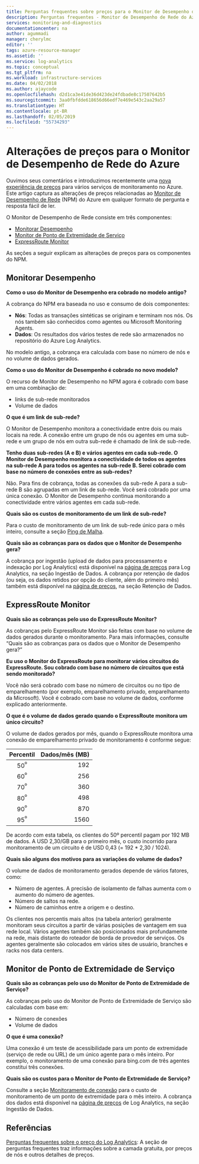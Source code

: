 ```yaml
---
title: Perguntas frequentes sobre preços para o Monitor de Desempenho de Rede do Azure | Microsoft Docs
description: Perguntas frequentes - Monitor de Desempenho de Rede do Azure
services: monitoring-and-diagnostics
documentationcenter: na
author: agummadi
manager: cherylmc
editor: ''
tags: azure-resource-manager
ms.assetid: ''
ms.service: log-analytics
ms.topic: conceptual
ms.tgt_pltfrm: na
ms.workload: infrastructure-services
ms.date: 04/02/2018
ms.author: ajaycode
ms.openlocfilehash: d2d1ca3e41de36d423de24fdbade8c17507642b5
ms.sourcegitcommit: 3aa0fbfdde618656d66edf7e469e543c2aa29a57
ms.translationtype: HT
ms.contentlocale: pt-BR
ms.lasthandoff: 02/05/2019
ms.locfileid: "55734293"
---
```

# <a name="pricing-changes-for-azure-network-performance-monitor"></a>Alterações de preços para o Monitor de Desempenho de Rede do Azure

Ouvimos seus comentários e introduzimos recentemente uma [nova experiência de preços](https://azure.microsoft.com/blog/introducing-a-new-way-to-purchase-azure-monitoring-services/) para vários serviços de monitoramento no Azure. Este artigo captura as alterações de preços relacionadas ao [Monitor de Desempenho de Rede](https://docs.microsoft.com/azure/networking/network-monitoring-overview) (NPM) do Azure em qualquer formato de pergunta e resposta fácil de ler.

O Monitor de Desempenho de Rede consiste em três componentes:
* [Monitorar Desempenho](https://docs.microsoft.com/azure/networking/network-monitoring-overview#performance-monitor)
* [Monitor de Ponto de Extremidade de Serviço](https://docs.microsoft.com/azure/networking/network-monitoring-overview)
* [ExpressRoute Monitor](https://docs.microsoft.com/azure/networking/network-monitoring-overview#expressroute-monitor)

As seções a seguir explicam as alterações de preços para os componentes do NPM.

## <a name="performance-monitor"></a>Monitorar Desempenho

**Como o uso do Monitor de Desempenho era cobrado no modelo antigo?**

A cobrança do NPM era baseada no uso e consumo de dois componentes:
* **Nós**: Todas as transações sintéticas se originam e terminam nos nós. Os nós também são conhecidos como agentes ou Microsoft Monitoring Agents.
* **Dados**: Os resultados dos vários testes de rede são armazenados no repositório do Azure Log Analytics.

No modelo antigo, a cobrança era calculada com base no número de nós e no volume de dados gerados. 

**Como o uso do Monitor de Desempenho é cobrado no novo modelo?**

O recurso de Monitor de Desempenho no NPM agora é cobrado com base em uma combinação de: 

* links de sub-rede monitorados
* Volume de dados

**O que é um link de sub-rede?**

O Monitor de Desempenho monitora a conectividade entre dois ou mais locais na rede. A conexão entre um grupo de nós ou agentes em uma sub-rede e um grupo de nós em outra sub-rede é chamado de link de sub-rede.

**Tenho duas sub-redes (A e B) e vários agentes em cada sub-rede. O Monitor de Desempenho monitora a conectividade de todos os agentes na sub-rede A para todos os agentes na sub-rede B. Serei cobrado com base no número de conexões entre as sub-redes?**

 Não. Para fins de cobrança, todas as conexões da sub-rede A para a sub-rede B são agrupadas em um link de sub-rede. Você será cobrado por uma única conexão. O Monitor de Desempenho continua monitorando a conectividade entre vários agentes em cada sub-rede.

**Quais são os custos de monitoramento de um link de sub-rede?**

Para o custo de monitoramento de um link de sub-rede único para o mês inteiro, consulte a seção [Ping de Malha](https://azure.microsoft.com/pricing/details/network-watcher/).

**Quais são as cobranças para os dados que o Monitor de Desempenho gera?**

A cobrança por ingestão (upload de dados para processamento e indexação por Log Analytics) está disponível na [página de preços](https://azure.microsoft.com/pricing/details/log-analytics/) para Log Analytics, na seção Ingestão de Dados. A cobrança por retenção de dados (ou seja, os dados retidos por opção do cliente, além do primeiro mês) também está disponível na [página de preços](https://azure.microsoft.com/pricing/details/log-analytics/), na seção Retenção de Dados.


## <a name="expressroute-monitor"></a>ExpressRoute Monitor

**Quais são as cobranças pelo uso do ExpressRoute Monitor?**

As cobranças pelo ExpressRoute Monitor são feitas com base no volume de dados gerados durante o monitoramento. Para mais informações, consulte “Quais são as cobranças para os dados que o Monitor de Desempenho gera?”

**Eu uso o Monitor do ExpressRoute para monitorar vários circuitos do ExpressRoute. Sou cobrado com base no número de circuitos que está sendo monitorado?**

Você não será cobrado com base no número de circuitos ou no tipo de emparelhamento (por exemplo, emparelhamento privado, emparelhamento da Microsoft). Você é cobrado com base no volume de dados, conforme explicado anteriormente.

**O que é o volume de dados gerado quando o ExpressRoute monitora um único circuito?**

O volume de dados gerados por mês, quando o ExpressRoute monitora uma conexão de emparelhamento privado de monitoramento é conforme segue:

|Percentil      |Dados/mês (MB)|
| :---:          |           ---:|
|50<sup>º</sup> |            192|
|60<sup>º</sup> |            256|
|70<sup>º</sup> |            360|
|80<sup>º</sup> |            498|
|90<sup>º</sup> |            870|
|95<sup>º</sup> |           1560|


De acordo com esta tabela, os clientes do 50º percentil pagam por 192 MB de dados. A USD 2,30/GB para o primeiro mês, o custo incorrido para monitoramento de um circuito é de USD 0,43 (= 192 * 2,30 / 1024).

**Quais são alguns dos motivos para as variações do volume de dados?**

O volume de dados de monitoramento gerados depende de vários fatores, como:
* Número de agentes. A precisão de isolamento de falhas aumenta com o aumento do número de agentes.
* Número de saltos na rede.
* Número de caminhos entre a origem e o destino.

Os clientes nos percentis mais altos (na tabela anterior) geralmente monitoram seus circuitos a partir de várias posições de vantagem em sua rede local. Vários agentes também são posicionados mais profundamente na rede, mais distante do roteador de borda de provedor de serviços. Os agentes geralmente são colocados em vários sites de usuário, branches e racks nos data centers.

## <a name="service-endpoint-monitor"></a>Monitor de Ponto de Extremidade de Serviço

**Quais são as cobranças pelo uso do Monitor de Ponto de Extremidade de Serviço?**

As cobranças pelo uso do Monitor de Ponto de Extremidade de Serviço são calculadas com base em:
* Número de conexões
* Volume de dados

**O que é uma conexão?**

Uma conexão é um teste de acessibilidade para um ponto de extremidade (serviço de rede ou URL) de um único agente para o mês inteiro. Por exemplo, o monitoramento de uma conexão para bing.com de três agentes constitui três conexões.

**Quais são os custos para o Monitor de Ponto de Extremidade de Serviço?**

Consulte a seção [Monitoramento de conexão](https://azure.microsoft.com/pricing/details/network-watcher/) para o custo de monitoramento de um ponto de extremidade para o mês inteiro. A cobrança dos dados está disponível na [página de preços](https://azure.microsoft.com/pricing/details/log-analytics/) de Log Analytics, na seção Ingestão de Dados.

## <a name="references"></a>Referências

[Perguntas frequentes sobre o preço do Log Analytics](https://azure.microsoft.com/pricing/details/log-analytics/): A seção de perguntas frequentes traz informações sobre a camada gratuita, por preços de nós e outros detalhes de preços.

